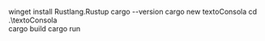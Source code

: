 winget install Rustlang.Rustup
cargo --version
cargo new textoConsola
cd .\textoConsola\
cargo build
cargo run